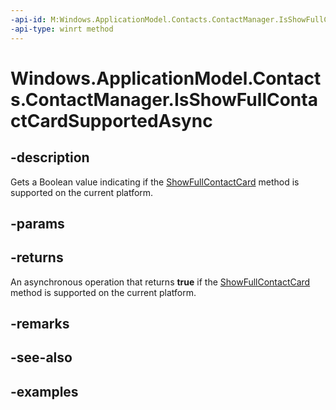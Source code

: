 ```yaml
---
-api-id: M:Windows.ApplicationModel.Contacts.ContactManager.IsShowFullContactCardSupportedAsync
-api-type: winrt method
---
```


<!-- Method syntax.
public IAsyncOperation<bool> ContactManager.IsShowFullContactCardSupportedAsync()
-->

# Windows.ApplicationModel.Contacts.ContactManager.IsShowFullContactCardSupportedAsync

## -description
Gets a Boolean value indicating if the [ShowFullContactCard](contactmanagerforuser_showfullcontactcard_2012855989.md) method is supported on the current platform.
## -params

## -returns
An asynchronous operation that returns **true** if the [ShowFullContactCard](contactmanagerforuser_showfullcontactcard_2012855989.md) method is supported on the current platform.
## -remarks

## -see-also

## -examples
